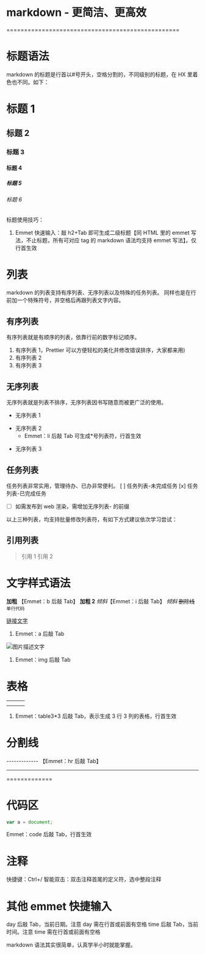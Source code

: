 # markdown - 更简洁、更高效

=================================================

# 标题语法

markdown 的标题是行首以#号开头，空格分割的，不同级别的标题，在 HX 里着色也不同。如下：

# 标题 1

## 标题 2

### 标题 3

#### 标题 4

##### 标题 5

###### 标题 6

标题使用技巧：

1. Emmet 快速输入：敲 h2+Tab 即可生成二级标题【同 HTML 里的 emmet 写法，不止标题，所有可对应 tag 的 markdown 语法均支持 emmet 写法】。仅行首生效

# 列表

markdown 的列表支持有序列表、无序列表以及特殊的任务列表。
同样也是在行前加一个特殊符号，并空格后再跟列表文字内容。

## 有序列表

有序列表就是有顺序的列表，依靠行前的数字标记顺序。

1. 有序列表 1，Prettier 可以方便轻松的美化并修改错误排序，大家都来用)
2. 有序列表 2
3. 有序列表 3

## 无序列表

无序列表就是列表不排序，无序列表因书写随意而被更广泛的使用。

- 无序列表 1

* 无序列表 2
  - Emmet：li 后敲 Tab 可生成\*号列表符，行首生效

- 无序列表 3

## 任务列表

任务列表非常实用，管理待办、已办非常便利。
[ ] 任务列表-未完成任务
[x] 任务列表-已完成任务

- [ ] 如需发布到 web 渲染，需增加无序列表- 的前缀

以上三种列表，均支持批量修改列表符，有如下方式建议依次学习尝试：

## 引用列表

> 引用 1
> 引用 2

# 文字样式语法

**加粗** 【Emmet：b 后敲 Tab】
**加粗 2**
_倾斜_【Emmet：i 后敲 Tab】
_倾斜_
~~删除线~~
`单行代码`

[链接文字](http://dcloud.io)

1. Emmet：a 后敲 Tab

![图片描述文字](logo.jpg)

1. Emmet：img 后敲 Tab

# 表格

|     |     |     |
| --- | --- | --- |
|     |     |     |
|     |     |     |

1. Emmet：table3\*3 后敲 Tab，表示生成 3 行 3 列的表格，行首生效

# 分割线

------------- 【Emmet：hr 后敲 Tab】

---

=============

# 代码区

```javascript
var a = document;
```

Emmet：code 后敲 Tab，行首生效

# 注释

<!--注释-->

快捷键：Ctrl+/
智能双击：双击注释首尾的定义符，选中整段注释

# 其他 emmet 快捷输入

day 后敲 Tab，当前日期。注意 day 需在行首或前面有空格
time 后敲 Tab，当前时间。注意 time 需在行首或前面有空格

markdown 语法其实很简单，认真学半小时就能掌握。
